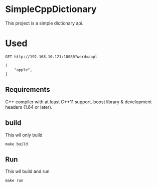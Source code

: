 # SimpleCppDictionary
This project is a simple dictionary api.

# Used
```
GET http://192.168.10.121:18080?word=appl
```
```
[
    "apple",
]
```

## Requirements
C++ compiler with at least C++11 support.
boost library & development headers (1.64 or later).

## build
This wil only build 
```
make build
```

## Run
This wil build and run

```
make run
```